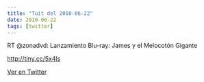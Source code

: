 ```yaml
---
title: "Tuit del 2010-06-22"
date: 2010-06-22
tags: [twitter]
---
```


RT @zonadvd: Lanzamiento Blu-ray: James y el Melocotón Gigante

http://tiny.cc/5x4ls



[Ver en Twitter](https://twitter.com/i/web/status/16755901258)
